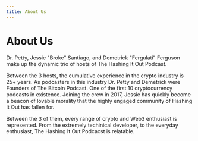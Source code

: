 ```yaml
---
title: About Us
---
```


# About Us

Dr. Petty, Jessie "Broke" Santiago, and Demetrick "Fergulati" Ferguson make up the dynamic trio of hosts of The Hashing It Out Podcast.

Between the 3 hosts, the cumulative experience in the crypto industry is 25+ years. As podcasters in this industry Dr. Petty and Demetrick were Founders of The Bitcoin Podcast. One of the first 10 cryptocurrency podcasts in existence. Joining the crew in 2017, Jessie has quickly become a beacon of lovable morality that the highly engaged community of Hashing It Out has fallen for.

Between the 3 of them, every range of crypto and Web3 enthusiast is represented. From the extremely techinical developer, to the everyday enthusiast, The Hashing It Out Podcacst is relatable.